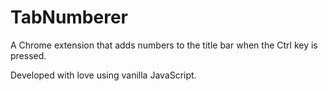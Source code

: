 # TabNumberer
A Chrome extension that adds numbers to the title bar when the Ctrl key is pressed.

Developed with love using vanilla JavaScript.
